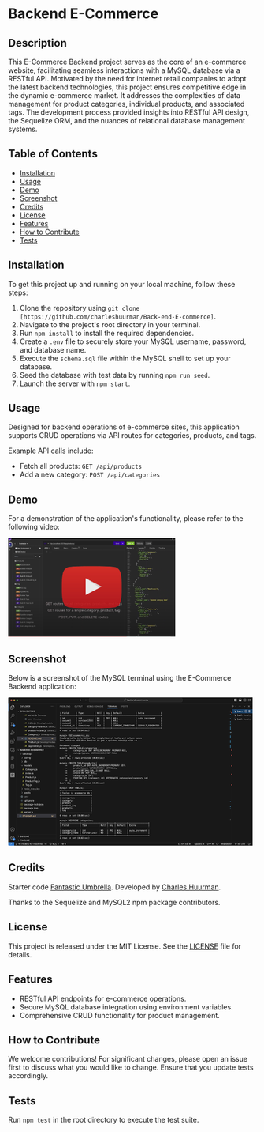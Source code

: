 # Backend E-Commerce

## Description

This E-Commerce Backend project serves as the core of an e-commerce website, facilitating seamless interactions with a MySQL database via a RESTful API. Motivated by the need for internet retail companies to adopt the latest backend technologies, this project ensures competitive edge in the dynamic e-commerce market. It addresses the complexities of data management for product categories, individual products, and associated tags. The development process provided insights into RESTful API design, the Sequelize ORM, and the nuances of relational database management systems.

## Table of Contents

- [Installation](#installation)
- [Usage](#usage)
- [Demo](#demo)
- [Screenshot](#screenshot)
- [Credits](#credits)
- [License](#license)
- [Features](#features)
- [How to Contribute](#how-to-contribute)
- [Tests](#tests)

## Installation

To get this project up and running on your local machine, follow these steps:

1. Clone the repository using `git clone [https://github.com/charleshuurman/Back-end-E-commerce]`.
2. Navigate to the project's root directory in your terminal.
3. Run `npm install` to install the required dependencies.
4. Create a `.env` file to securely store your MySQL username, password, and database name.
5. Execute the `schema.sql` file within the MySQL shell to set up your database.
6. Seed the database with test data by running `npm run seed`.
7. Launch the server with `npm start`.

## Usage

Designed for backend operations of e-commerce sites, this application supports CRUD operations via API routes for categories, products, and tags.

Example API calls include:

- Fetch all products: `GET /api/products`
- Add a new category: `POST /api/categories`

## Demo

For a demonstration of the application's functionality, please refer to the following video:

[<img src="screenshot2.jpg" alt="MySQL Terminal Screenshot" height="200">](https://youtu.be/Lsym_bs653E)

## Screenshot

Below is a screenshot of the MySQL terminal using the E-Commerce Backend application:

<img src="screenshot.jpg" alt="MySQL Terminal Screenshot" height="300">

## Credits

Starter code [Fantastic Umbrella](https://github.com/coding-boot-camp/fantastic-umbrella).
Developed by [Charles Huurman](https://github.com/charleshuurman).

Thanks to the Sequelize and MySQL2 npm package contributors.

## License

This project is released under the MIT License. See the [LICENSE](LICENSE.md) file for details.

## Features

- RESTful API endpoints for e-commerce operations.
- Secure MySQL database integration using environment variables.
- Comprehensive CRUD functionality for product management.

## How to Contribute

We welcome contributions! For significant changes, please open an issue first to discuss what you would like to change. Ensure that you update tests accordingly.

## Tests

Run `npm test` in the root directory to execute the test suite.
